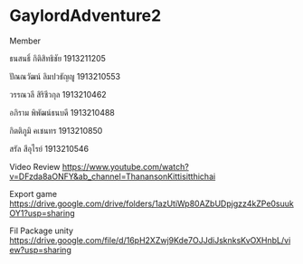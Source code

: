 # GaylordAdventure2
Member

ธนสนธิ์ กิติสิทธิชัย 1913211205 

ปัณณวัฒน์ ลิมปวธัญญู 1913210553 

วรรณวลี สิริชีวกุล 1913210462

อภิราม พิพัฒน์ธนบดี 1913210488 

กิตติภูมิ คเชนทร 1913210850 

สรัล สีอุไรย์ 1913210546 

Video Review https://www.youtube.com/watch?v=DFzda8aONFY&ab_channel=ThanansonKittisitthichai

Export game https://drive.google.com/drive/folders/1azUtiWp80AZbUDpjgzz4kZPe0suukOY1?usp=sharing

Fil Package unity https://drive.google.com/file/d/16pH2XZwj9Kde7OJJdiJsknksKvOXHnbL/view?usp=sharing
